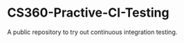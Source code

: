 CS360-Practive-CI-Testing
=========================

A public repository to try out continuous integration testing.
